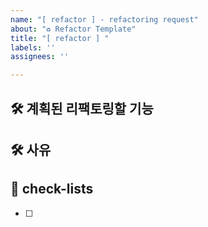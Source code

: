 ```yaml
---
name: "[ refactor ] - refactoring request"
about: "♻️ Refactor Template"
title: "[ refactor ] "
labels: ''
assignees: ''

---
```


## 🛠️ 계획된 리팩토링할 기능
[//]: # (어떠한 기능 / 화면을 리팩토링하는지 적습니다.)



## 🛠 사유
[//]: # (해당 기능에서 "왜?" 리팩토링하는지 적습니다.)



## 📝 check-lists
- [ ]
